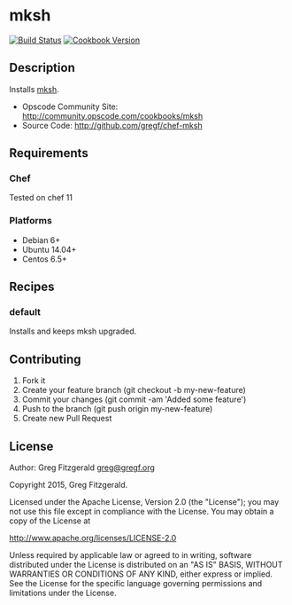 # mksh
[![Build Status](https://travis-ci.org/gregf/chef-mksh.svg?branch=master)](https://travis-ci.org/gregf/chef-mksh)
[![Cookbook Version](https://img.shields.io/cookbook/v/mksh.svg)](https://supermarket.chef.io/cookbooks/mksh)

## Description

Installs [mksh](https://www.mirbsd.org/mksh.htm).

* Opscode Community Site: http://community.opscode.com/cookbooks/mksh
* Source Code: http://github.com/gregf/chef-mksh

## Requirements

### Chef

Tested on chef 11

### Platforms

* Debian 6+
* Ubuntu 14.04+
* Centos 6.5+

## Recipes

### default

Installs and keeps mksh upgraded.

## Contributing

1. Fork it
2. Create your feature branch (git checkout -b my-new-feature)
3. Commit your changes (git commit -am 'Added some feature')
4. Push to the branch (git push origin my-new-feature)
5. Create new Pull Request

## License

Author: Greg Fitzgerald <greg@gregf.org>

Copyright 2015, Greg Fitzgerald.

Licensed under the Apache License, Version 2.0 (the "License");
you may not use this file except in compliance with the License.
You may obtain a copy of the License at

http://www.apache.org/licenses/LICENSE-2.0

Unless required by applicable law or agreed to in writing, software
distributed under the License is distributed on an "AS IS" BASIS,
WITHOUT WARRANTIES OR CONDITIONS OF ANY KIND, either express or implied.
See the License for the specific language governing permissions and
limitations under the License.
